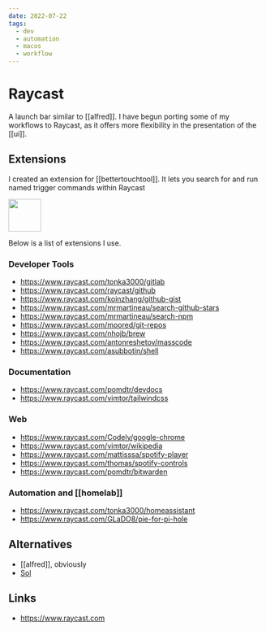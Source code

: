 ```yaml
---
date: 2022-07-22
tags:
  - dev
  - automation
  - macos
  - workflow
---
```

# Raycast

A launch bar similar to [[alfred]]. I have begun porting some of my workflows to Raycast, as it offers more flexibility in the presentation of the [[ui]].

## Extensions

I created an extension for [[bettertouchtool]]. It lets you search for and run named trigger commands within Raycast

<a title="Install bettertouchtool Raycast Extension" href="https://www.raycast.com/dnnsmnstrr/bettertouchtool"><img src="https://www.raycast.com/dnnsmnstrr/bettertouchtool/install_button@2x.png?v=1.1" height="64" alt="" style="height: 64px;"></a>

Below is a list of extensions I use.

### Developer Tools

- https://www.raycast.com/tonka3000/gitlab
- https://www.raycast.com/raycast/github
- https://www.raycast.com/koinzhang/github-gist
- https://www.raycast.com/mrmartineau/search-github-stars
- https://www.raycast.com/mrmartineau/search-npm
- https://www.raycast.com/moored/git-repos
- https://www.raycast.com/nhojb/brew
- https://www.raycast.com/antonreshetov/masscode
- https://www.raycast.com/asubbotin/shell

### Documentation

- https://www.raycast.com/pomdtr/devdocs
- https://www.raycast.com/vimtor/tailwindcss

### Web

- https://www.raycast.com/Codely/google-chrome
- https://www.raycast.com/vimtor/wikipedia
- https://www.raycast.com/mattisssa/spotify-player
- https://www.raycast.com/thomas/spotify-controls
- https://www.raycast.com/pomdtr/bitwarden

### Automation and [[homelab]]

- https://www.raycast.com/tonka3000/homeassistant
- https://www.raycast.com/GLaDO8/pie-for-pi-hole

## Alternatives

- [[alfred]], obviously
- [Sol](https://sol.ospfranco.com/)

## Links

- https://www.raycast.com
